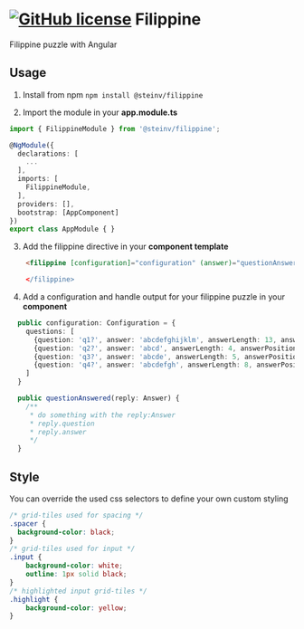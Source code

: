 # [![GitHub license](https://img.shields.io/github/license/Smip/ngx-materialize.svg)](https://github.com/Smip/ngx-materialize/blob/master/LICENSE) Filippine

Filippine puzzle with Angular

## Usage

1. Install from npm
`npm install @steinv/filippine`

2. Import the module in your **app.module.ts**
```ts
import { FilippineModule } from '@steinv/filippine';

@NgModule({
  declarations: [
    ...
  ],
  imports: [
    FilippineModule,
  ],
  providers: [],
  bootstrap: [AppComponent]
})
export class AppModule { }
```

3. Add the filippine directive in your **component template**
```html
    <filippine [configuration]="configuration" (answer)="questionAnswered($event)>

    </filippine>
```

4. Add a configuration and handle output for your filippine puzzle in your **component**
```ts
  public configuration: Configuration = {
    questions: [
      {question: 'q1?', answer: 'abcdefghijklm', answerLength: 13, answerPosition: 10},
      {question: 'q2?', answer: 'abcd', answerLength: 4, answerPosition: 1},
      {question: 'q3?', answer: 'abcde', answerLength: 5, answerPosition: 2},
      {question: 'q4?', answer: 'abcdefgh', answerLength: 8, answerPosition: 2},
    ]
  }

  public questionAnswered(reply: Answer) {
    /**
     * do something with the reply:Answer 
     * reply.question
     * reply.answer
     */
  }
```

## Style

You can override the used css selectors to define your own custom styling
```css
/* grid-tiles used for spacing */
.spacer {
  background-color: black; 
}
/* grid-tiles used for input */
.input {
    background-color: white;
    outline: 1px solid black;
}
/* highlighted input grid-tiles */
.highlight {
    background-color: yellow;
}
```
